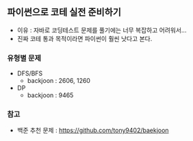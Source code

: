 ## 파이썬으로 코테 실전 준비하기

- 이유 : 자바로 코딩테스트 문제를 풀기에는 너무 복잡하고 어려워서...
- 진짜 코테 통과 목적이라면 파이썬이 훨씬 낫다고 본다.

### 유형별 문제

- DFS/BFS
  - backjoon : 2606, 1260
- DP
  - backjoon : 9465

### 참고

- 백준 추천 문제 : https://github.com/tony9402/baekjoon
